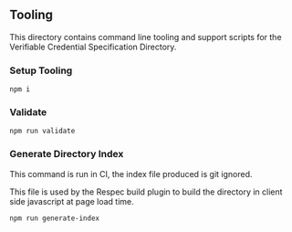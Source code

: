 ## Tooling

This directory contains command line tooling and support scripts for the
Verifiable Credential Specification Directory.

### Setup Tooling

```
npm i
```

### Validate

```
npm run validate
```

### Generate Directory Index

This command is run in CI, the index file produced is git ignored.

This file is used by the Respec build plugin to build the directory
in client side javascript at page load time.

```
npm run generate-index
```
